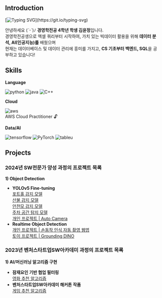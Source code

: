<div>
  <h2>Introduction</h2>
  
  [![Typing SVG](https://readme-typing-svg.demolab.com?font=Fira+Code&pause=1000&color=000000&random=false&width=435&lines=Hello+world%2C+This+is+JERRY'S+GITHUB!)](https://git.io/typing-svg)
  
  안녕하세요 (*ˊᵕˋ*)ﾉ **경영학전공 4학년 학생 김윤정**입니다. <br>
  경영학전공생으로 엑셀 쿼리부터 시작하여, 가치 있는 빅데이터 활용을 위해 **데이터 분석, AI(인공지능)를** 배웠으며 <br>
  현재는 데이터베이스 및 데이터 관리에 흥미를 가지고, **CS 기초부터 백엔드, SQL**을 공부하고 있습니다!
  
</div>

<div>
  <h2>Skills</h2>
  
  **Language**
  
  ![python](https://img.shields.io/badge/Python-3776AB?style=for-the-badge&logo=python&logoColor=white)
  ![java](https://img.shields.io/badge/Java-ED8B00?style=for-the-badge&logo=openjdk&logoColor=white)
  ![C++](https://img.shields.io/badge/C%2B%2B-00599C?style=for-the-badge&logo=c%2B%2B&logoColor=white)<br>

  **Cloud**
  
  ![aws](https://img.shields.io/badge/Amazon_AWS-232F3E?style=for-the-badge&logo=amazon-aws&logoColor=white) <br>
  AWS Cloud Practitioner :unlock:
 

  **Data/AI**
  
  ![tensorflow](https://img.shields.io/badge/TensorFlow-FF6F00?style=for-the-badge&logo=tensorflow&logoColor=white)
  ![PyTorch](https://img.shields.io/badge/PyTorch-%23EE4C2C.svg?style=for-the-badge&logo=PyTorch&logoColor=white)
  ![tableu](https://img.shields.io/badge/Tableau-E97627?style=for-the-badge&logo=Tableau&logoColor=white) <br>
  
</div>

<div>
  <h2>Projects</h2>
  <h3>2024년 SW전문가 양성 과정의 프로젝트 목록</h3>
  
  **1) Object Detection** <br>
  -  **YOLOv5 Fine-tuning** <br>
    [포트홀 감지 모델](https://github.com/kingodjerry/YOLOv5projects/blob/main/Pothole.ipynb) <br>
    [산불 감지 모델](https://github.com/kingodjerry/YOLOv5projects/blob/main/wildfire.ipynb) <br>
    [안전모 감지 모델](https://github.com/kingodjerry/YOLOv5projects/blob/main/HardHatWorkers.ipynb) <br>
    [주차 공간 탐지 모델](https://github.com/kingodjerry/YOLOv5projects/blob/main/PKLot.ipynb) <br>
    [개인 프로젝트 | Auto Camera](https://github.com/kingodjerry/YOLOv5projects/blob/main/Auto_cam.ipynb) <br>
  -  **Realtime Object Detection** <br>
    [개인 프로젝트 | 손동작 인식 자동 촬영 웹앱](https://github.com/kingodjerry/auto_camera) <br>
    [토이 프로젝트 | Grounding DINO](https://github.com/kingodjerry/grounding_dino) <br>

  <h3>2023년 벤처스타트업SW아카데미 과정의 프로젝트 목록</h3>
    
  **1) AI/머신러닝 알고리즘 구현** <br>
  - **잠재요인 기반 협업 필터링** <br>
    [영화 추천 알고리즘](https://github.com/kingodjerry/recommand_movie) <br>
  - **벤처스타트업SW아카데미 해커톤 작품** <br>
    [게임 추천 알고리즘](https://github.com/kingodjerry/23_hackathon) <br>

</div>
